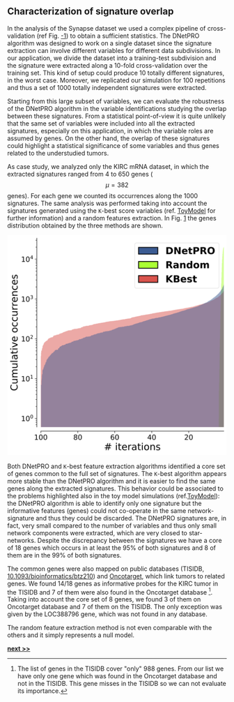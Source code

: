 ## Characterization of signature overlap

In the analysis of the Synapse dataset we used a complex pipeline of cross-validation (ref Fig. [-1](../../../../img/distributions.svg)) to obtain a sufficient statistics.
The DNetPRO algorithm was designed to work on a single dataset since the signature extraction can involve different variables for different data subdivisions.
In our application, we divide the dataset into a training-test subdivision and the signature were extracted along a 10-fold cross-validation over the training set.
This kind of setup could produce 10 totally different signatures, in the worst case.
Moreover, we replicated our simulation for 100 repetitions and thus a set of 1000 totally independent signatures were extracted.

Starting from this large subset of variables, we can evaluate the robustness of the DNetPRO algorithm in the variable identifications studying the overlap between these signatures.
From a statistical point-of-view it is quite unlikely that the same set of variables were included into all the extracted signatures, especially on this application, in which the variable roles are assumed by genes.
On the other hand, the overlap of these signatures could highlight a statistical significance of some variables and thus genes related to the understudied tumors.

As case study, we analyzed only the KIRC mRNA dataset, in which the extracted signatures ranged from 4 to 650 genes ($$\mu=382$$ genes).
For each gene we counted its occurrences along the 1000 signatures.
The same analysis was performed taking into account the signatures generated using the `K`-best score variables (ref. [ToyModel](../DNetPRO/ToyModel.md) for further information) and a random features extraction.
In Fig. [1](../../../../img/DNetPRO_overlap.svg) the genes distribution obtained by the three methods are shown.

![Signatures overlap obtained in the KIRC mRNA datasets. Genes occurrences of the 1000 DNetPRO signatures extracted from the Synapse pipeline (blue). Genes occurrences of the 1000 `K`-best variables extracted from the Synapse pipeline (red): the number of genes (`K`) is the same of the corresponding DNetPRO signature. Genes occurrences of 1000 random signatures (yellow).](../../../../img/DNetPRO_overlap.svg)

Both DNetPRO and `K`-best feature extraction algorithms identified a core set of genes common to the full set of signatures.
The `K`-best algorithm appears more stable than the DNetPRO algorithm and it is easier to find the same genes along the extracted signatures.
This behavior could be associated to the problems highlighted also in the toy model simulations (ref.[ToyModel](../DNetPRO/ToyModel.md)): the DNetPRO algorithm is able to identify only one signature but the informative features (genes) could not co-operate in the same network-signature and thus they could be discarded.
The DNetPRO signatures are, in fact, very small compared to the number of variables and thus only small network components were extracted, which are very closed to star-networks.
Despite the discrepancy between the signatures we have a core of 18 genes which occurs in at least the 95% of both signatures and 8 of them are in the 99% of both signatures.

The common genes were also mapped on public databases (TISIDB, [10.1093/bioinformatics/btz210](https://doi.org/10.1093/bioinformatics/btz210)) and [Oncotarget](), which link tumors to related genes.
We found 14/18 genes as informative probes for the KIRC tumor in the TISIDB and 7 of them were also found in the Oncotarget database [^1].
Taking into account the core set of 8 genes, we found 3 of them on Oncotarget database and 7 of them on the TISIDB.
The only exception was given by the LOC388796 gene, which was not found in any database.

The random feature extraction method is not even comparable with the others and it simply represents a null model.

[^1]: The list of genes in the TISIDB cover "only" 988 genes. From our list we have only one gene which was found in the Oncotarget database and not in the TISIDB. This gene misses in the TISIDB so we can not evaluate its importance.


[**next >>**](../Cytokinoma/README.md)
